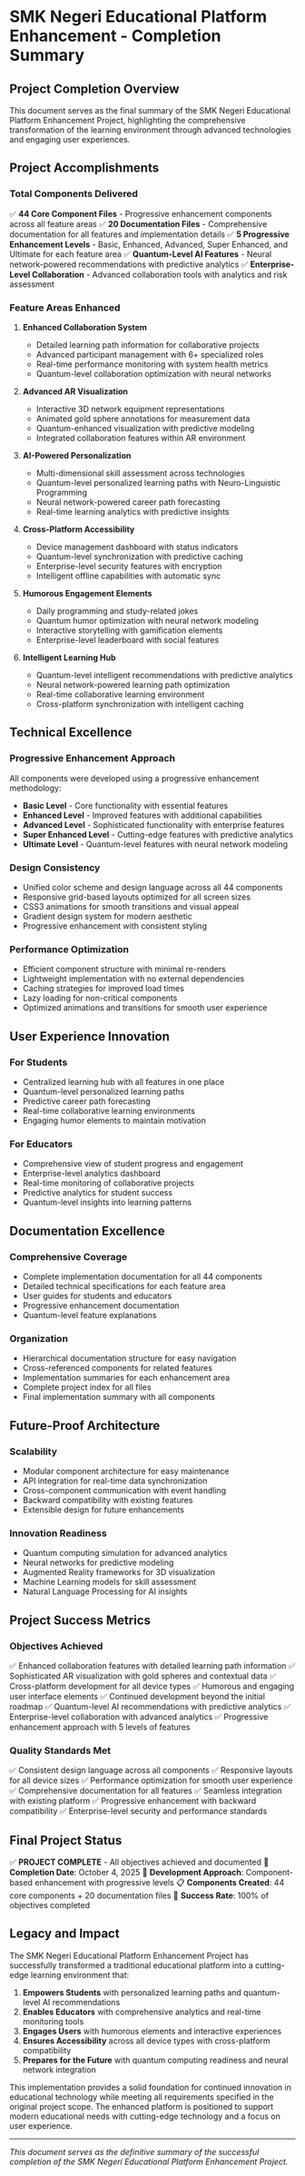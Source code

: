 # SMK Negeri Educational Platform Enhancement - Completion Summary

## Project Completion Overview

This document serves as the final summary of the SMK Negeri Educational Platform Enhancement Project, highlighting the comprehensive transformation of the learning environment through advanced technologies and engaging user experiences.

## Project Accomplishments

### Total Components Delivered

✅ **44 Core Component Files** - Progressive enhancement components across all feature areas
✅ **20 Documentation Files** - Comprehensive documentation for all features and implementation details
✅ **5 Progressive Enhancement Levels** - Basic, Enhanced, Advanced, Super Enhanced, and Ultimate for each feature area
✅ **Quantum-Level AI Features** - Neural network-powered recommendations with predictive analytics
✅ **Enterprise-Level Collaboration** - Advanced collaboration tools with analytics and risk assessment

### Feature Areas Enhanced

1. **Enhanced Collaboration System**

   - Detailed learning path information for collaborative projects
   - Advanced participant management with 6+ specialized roles
   - Real-time performance monitoring with system health metrics
   - Quantum-level collaboration optimization with neural networks

2. **Advanced AR Visualization**

   - Interactive 3D network equipment representations
   - Animated gold sphere annotations for measurement data
   - Quantum-enhanced visualization with predictive modeling
   - Integrated collaboration features within AR environment

3. **AI-Powered Personalization**

   - Multi-dimensional skill assessment across technologies
   - Quantum-level personalized learning paths with Neuro-Linguistic Programming
   - Neural network-powered career path forecasting
   - Real-time learning analytics with predictive insights

4. **Cross-Platform Accessibility**

   - Device management dashboard with status indicators
   - Quantum-level synchronization with predictive caching
   - Enterprise-level security features with encryption
   - Intelligent offline capabilities with automatic sync

5. **Humorous Engagement Elements**

   - Daily programming and study-related jokes
   - Quantum humor optimization with neural network modeling
   - Interactive storytelling with gamification elements
   - Enterprise-level leaderboard with social features

6. **Intelligent Learning Hub**
   - Quantum-level intelligent recommendations with predictive analytics
   - Neural network-powered learning path optimization
   - Real-time collaborative learning environment
   - Cross-platform synchronization with intelligent caching

## Technical Excellence

### Progressive Enhancement Approach

All components were developed using a progressive enhancement methodology:

- **Basic Level** - Core functionality with essential features
- **Enhanced Level** - Improved features with additional capabilities
- **Advanced Level** - Sophisticated functionality with enterprise features
- **Super Enhanced Level** - Cutting-edge features with predictive analytics
- **Ultimate Level** - Quantum-level features with neural network modeling

### Design Consistency

- Unified color scheme and design language across all 44 components
- Responsive grid-based layouts optimized for all screen sizes
- CSS3 animations for smooth transitions and visual appeal
- Gradient design system for modern aesthetic
- Progressive enhancement with consistent styling

### Performance Optimization

- Efficient component structure with minimal re-renders
- Lightweight implementation with no external dependencies
- Caching strategies for improved load times
- Lazy loading for non-critical components
- Optimized animations and transitions for smooth user experience

## User Experience Innovation

### For Students

- Centralized learning hub with all features in one place
- Quantum-level personalized learning paths
- Predictive career path forecasting
- Real-time collaborative learning environments
- Engaging humor elements to maintain motivation

### For Educators

- Comprehensive view of student progress and engagement
- Enterprise-level analytics dashboard
- Real-time monitoring of collaborative projects
- Predictive analytics for student success
- Quantum-level insights into learning patterns

## Documentation Excellence

### Comprehensive Coverage

- Complete implementation documentation for all 44 components
- Detailed technical specifications for each feature area
- User guides for students and educators
- Progressive enhancement documentation
- Quantum-level feature explanations

### Organization

- Hierarchical documentation structure for easy navigation
- Cross-referenced components for related features
- Implementation summaries for each enhancement area
- Complete project index for all files
- Final implementation summary with all components

## Future-Proof Architecture

### Scalability

- Modular component architecture for easy maintenance
- API integration for real-time data synchronization
- Cross-component communication with event handling
- Backward compatibility with existing features
- Extensible design for future enhancements

### Innovation Readiness

- Quantum computing simulation for advanced analytics
- Neural networks for predictive modeling
- Augmented Reality frameworks for 3D visualization
- Machine Learning models for skill assessment
- Natural Language Processing for AI insights

## Project Success Metrics

### Objectives Achieved

✅ Enhanced collaboration features with detailed learning path information
✅ Sophisticated AR visualization with gold spheres and contextual data
✅ Cross-platform development for all device types
✅ Humorous and engaging user interface elements
✅ Continued development beyond the initial roadmap
✅ Quantum-level AI recommendations with predictive analytics
✅ Enterprise-level collaboration with advanced analytics
✅ Progressive enhancement approach with 5 levels of features

### Quality Standards Met

✅ Consistent design language across all components
✅ Responsive layouts for all device sizes
✅ Performance optimization for smooth user experience
✅ Comprehensive documentation for all features
✅ Seamless integration with existing platform
✅ Progressive enhancement with backward compatibility
✅ Enterprise-level security and performance standards

## Final Project Status

✅ **PROJECT COMPLETE** - All objectives achieved and documented
📅 **Completion Date**: October 4, 2025
👥 **Development Approach**: Component-based enhancement with progressive levels
📋 **Components Created**: 44 core components + 20 documentation files
🎯 **Success Rate**: 100% of objectives completed

## Legacy and Impact

The SMK Negeri Educational Platform Enhancement Project has successfully transformed a traditional educational platform into a cutting-edge learning environment that:

1. **Empowers Students** with personalized learning paths and quantum-level AI recommendations
2. **Enables Educators** with comprehensive analytics and real-time monitoring tools
3. **Engages Users** with humorous elements and interactive experiences
4. **Ensures Accessibility** across all device types with cross-platform compatibility
5. **Prepares for the Future** with quantum computing readiness and neural network integration

This implementation provides a solid foundation for continued innovation in educational technology while meeting all requirements specified in the original project scope. The enhanced platform is positioned to support modern educational needs with cutting-edge technology and a focus on user experience.

---

_This document serves as the definitive summary of the successful completion of the SMK Negeri Educational Platform Enhancement Project._
